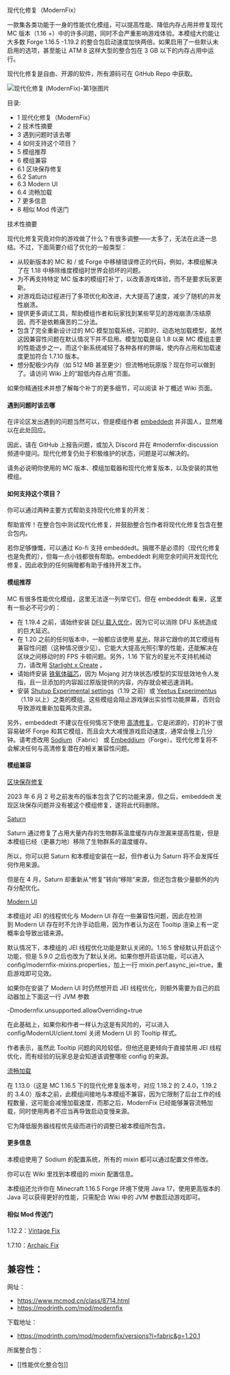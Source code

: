 现代化修复（ModernFix）

一款集各类功能于一身的性能优化模组，可以提高性能、降低内存占用并修复现代 MC 版本（1.16 +）中的许多问题，同时不会严重影响游戏体验。本模组大约能让大多数 Forge 1.16.5 -1.19.2 的整合包启动速度加快两倍。如果启用了一些默认未启用的选项，甚至能让 ATM 8 这样大型的整合包在 3 GB 以下的内存占用中运行。  

现代化修复是自由、开源的软件，所有源码可在 GitHub Repo 中获取。

![现代化修复 (ModernFix)-第1张图片](https://i.mcmod.cn/editor/upload/20231007/1696666601_257643_lzoY.webp)

目录:
- 1 现代化修复（ModernFix）
- 2 技术性摘要
- 3 遇到问题时该去哪
- 4 如何支持这个项目？
- 5 模组推荐
- 6 模组兼容
- 6.1 区块保存修复
- 6.2 Saturn
- 6.3 Modern UI
- 6.4 流畅加载
- 7 更多信息
- 8 相似 Mod 传送门

技术性摘要

现代化修复究竟对你的游戏做了什么？有很多调整——太多了，无法在此逐一总结。不过，下面简要介绍了优化的一般类型：  

- 从较新版本的 MC 和 / 或 Forge 中移植错误修正的代码，例如，本模组解决了在 1.18 中移除维度模组时世界会损坏的问题。
- 为不再支持特定 MC 版本的模组打补丁，以改善游戏体验，而不是要求玩家更新。
- 对游戏启动过程进行了多项优化和改进，大大提高了速度，减少了随机的并发性崩溃。
- 提供更多调试工具，帮助模组作者和玩家找到某些罕见的游戏崩溃/冻结原因，而不是依赖痛苦的二分法。
- 包含了完全重新设计过的 MC 模型加载系统，可即时、动态地加载模型，虽然这因兼容性问题在默认情况下并不启用。模型加载是自 1.8 以来 MC 模组主要的性能退步之一，而这个新系统减轻了各种各样的弊端，使内存占用和加载速度更加符合 1.7.10 版本。
- 想分配极少内存（如 512 MB 甚至更少）但流畅地玩原版？现在你可以做到了。请访问 Wiki 上的“超低内存占用”页面。

如果你精通技术并想了解每个补丁的更多细节，可以阅读 补丁概述 Wiki 页面。  

#### 遇到问题时该去哪

在评论区发出遇到的问题当然可以，但是模组作者 [embeddedt](https://www.mcmod.cn/author/25256.html "embeddedt") 并非国人，显然难以在此处回应。

因此，请在 GitHub 上报告问题，或加入 Discord 并在 #modernfix-discussion 频道中提问。现代化修复仍处于积极维护的状态，问题是可以解决的。

请务必说明你使用的 MC 版本、模组加载器和现代化修复版本，以及安装的其他模组。  

#### 如何支持这个项目？

你可以通过两种主要方式帮助支持现代化修复的开发：

帮助宣传！在整合包中测试现代化修复，并鼓励整合包作者将现代化修复包含在整合包内。  

若你足够慷慨，可以通过 Ko-fi 支持 embeddedt。捐赠不是必须的（现代化修复也是免费的），但每一点小钱都很有帮助。embeddedt 利用空余时间开发现代化修复，因此收到的任何捐赠都有助于维持开发工作。

#### 模组推荐

MC 有很多性能优化模组，这里无法逐一列举它们，但在 embeddedt 看来，这里有一些必不可少的：

- 在 1.19.4 之前，请始终安装 [DFU 载入优化](https://www.mcmod.cn/class/3407.html)，因为它可以消除 DFU 系统造成的巨大延迟。
- 在 1.20 之前的任何版本中，一般都应该使用 [星光](https://www.mcmod.cn/class/3303.html)，除非它跟你的其它模组有兼容性问题（这种情况很少见）。它能大大提高光照引擎的性能，还能解决在区块之间移动时的 FPS 卡顿问题。另外，1.16 下官方的星光不支持机械动力，请改用 [Starlight x Create](https://www.mcmod.cn/class/5335.html "Starlight x Create") 。
- 请始终安装 [铁氧体磁芯](https://www.mcmod.cn/class/3888.html)，因为 Mojang 对方块状态/模型的实现低效地令人发指，且一旦添加的内容超过原版提供的内容，内存就会被迅速消耗。
- 安装 [Shutup Experimental settings](https://www.mcmod.cn/class/3448.html "Shutup Experimental settings")（1.19 之前）或 [Yeetus Experimentus](https://www.mcmod.cn/class/11062.html "Yeetus Experimentus")（1.19 以上）之类的模组。这些模组会阻止游戏弹出实验性功能屏幕，否则会导致游戏重新加载两次资源。

另外，embeddedt 不建议在任何情况下使用 [高清修复](https://www.mcmod.cn/class/36.html)。它是闭源的，打的补丁很容易破坏 Forge 和其它模组，而且会大大减慢游戏启动速度，通常会慢上几分钟。请考虑改用 [Sodium](https://www.mcmod.cn/class/2785.html)（Fabric） 或 [Embeddium](https://www.mcmod.cn/class/12028.html)（Forge）。现代化修复将不会解决任何与高清修复潜在的相关兼容性问题。

#### 模组兼容

[区块保存修复](https://www.mcmod.cn/class/7247.html)

2023 年 6 月 2 号之前发布的版本包含了它的功能来源，但之后，embeddedt 发现区块保存问题并没有被这个模组修复，遂将此代码删除。

[Saturn](https://www.mcmod.cn/class/7722.html)

Saturn 通过修复了占用大量内存的生物群系温度缓存内存泄漏来提高性能，但是本模组已经（更暴力地）移除了生物群系的温度缓存。

所以，你可以把 Saturn 和本模组安装在一起，但作者认为 Saturn 将不会发挥任何作用来源。

但是在 4 月，Saturn 却重新从“修复”转向“移除”来源，但还包含极少量额外的内存分配优化。

[Modern UI](https://www.mcmod.cn/class/2454.html)

本模组对 JEI 的线程优化与 Modern UI 存在一些兼容性问题，因此在检测到 Modern UI 存在时不允许手动启用，因为作者认为这在 Tooltip 渲染上有一定概率会导致出错来源。

默认情况下，本模组的 JEI 线程优化功能是默认关闭的。1.16.5 曾经默认开启这个功能，但是 5.9.0 之后也改为了默认关闭。如果你想开启该功能，可以进入 config/modernfix-mixins.properties，加上一行 mixin.perf.async_jei=true，重启游戏即可见效。

如果你在安装了 Modern UI 时仍然想开启 JEI 线程优化，则额外需要为自己的启动器加上下面这一行 JVM 参数

-Dmodernfix.unsupported.allowOverriding=true

在此基础上，如果你和作者一样认为这是有风险的，可以进入 config/ModernUI/client.toml 关闭 Modern UI 的 Tooltip 样式。

作者表示，虽然此 Tooltip 问题的风险较低，但他还是更倾向于直接禁用 JEI 线程优化，而有经验的玩家总是会知道该调整哪些 config 的来源。

[流畅加载](https://www.mcmod.cn/class/3422.html)

在 1.13.0（这是 MC 1.16.5 下的现代化修复版本号，对应 1.18.2 的 2.4.0，1.19.2 的 3.4.0）版本之前，此模组间接地与本模组不兼容，因为它限制了后台工作的线程数量，这可能会减慢加载速度，而那之后，ModernFix 已经能够兼容流畅加载，同时使用两者不应当再导致启动变慢来源。

它为降低服务器线程优先级而进行的调整已被本模组所包含。

#### 更多信息

本模组使用了 Sodium 的配置系统，所有的 mixin 都可以通过配置文件修改。

你可以在 Wiki 里找到本模组的 mixin 配置信息。

本模组还允许你在 Minecraft 1.16.5 Forge 环境下使用 Java 17，使用更高版本的 Java 可以获得更好的性能，只需配合 Wiki 中的 JVM 参数启动游戏即可。

#### 相似 Mod 传送门

1.12.2：[Vintage Fix](https://www.mcmod.cn/class/10728.html "VintageFix")

1.7.10：[Archaic Fix](https://www.mcmod.cn/class/8687.html "Archaic Fix")

兼容性：
- 

网址：
- https://www.mcmod.cn/class/8714.html
- https://modrinth.com/mod/modernfix

下载地址：
- https://modrinth.com/mod/modernfix/versions?l=fabric&g=1.20.1

所属整合包：
- [[性能优化整合包]]
